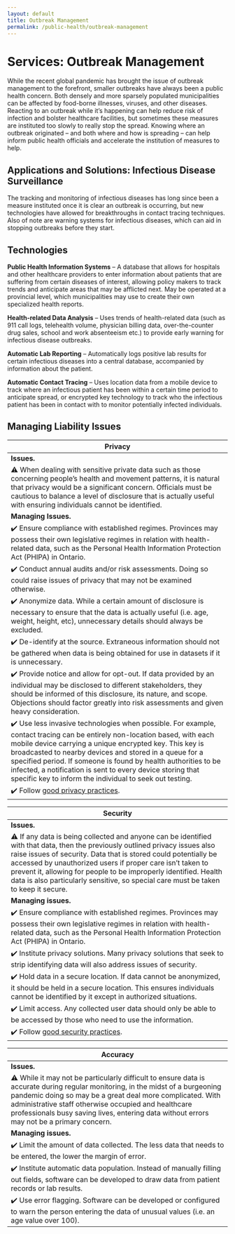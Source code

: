 ```yaml
---
layout: default
title: Outbreak Management
permalink: /public-health/outbreak-management
---
```

# Services: Outbreak Management

While the recent global pandemic has brought the issue of outbreak management to the forefront, smaller outbreaks have always been a public health concern. Both densely and more sparsely populated municipalities can be affected by food-borne illnesses, viruses, and other diseases. Reacting to an outbreak while it’s happening can help reduce risk of infection and bolster healthcare facilities, but sometimes these measures are instituted too slowly to really stop the spread. Knowing where an outbreak originated – and both where and how is spreading – can help inform public health officials and accelerate the institution of measures to help. 

## Applications and Solutions: Infectious Disease Surveillance

The tracking and monitoring of infectious diseases has long since been a measure instituted once it is clear an outbreak is occurring, but new technologies have allowed for breakthroughs in contact tracing techniques. Also of note are warning systems for infectious diseases, which can aid in stopping outbreaks before they start.

## Technologies

**Public Health Information Systems** – A database that allows for hospitals and other healthcare providers to enter information about patients that are suffering from certain diseases of interest, allowing policy makers to track trends and anticipate areas that may be afflicted next. May be operated at a provincial level, which municipalities may use to create their own specialized health reports.

**Health-related Data Analysis** – Uses trends of health-related data (such as 911 call logs, telehealth volume, physician billing data, over-the-counter drug sales, school and work absenteeism etc.) to provide early warning for infectious disease outbreaks.

**Automatic Lab Reporting** – Automatically logs positive lab results for certain infectious diseases into a central database, accompanied by information about the patient.

**Automatic Contact Tracing** – Uses location data from a mobile device to track where an infectious patient has been within a certain time period to anticipate spread, or encrypted key technology to track who the infectious patient has been in contact with to monitor potentially infected individuals. 

## Managing Liability Issues


| Privacy| 
|---|
| **Issues.**|  
|:warning: When dealing with sensitive private data such as those concerning people’s health and movement patterns, it is natural that privacy would be a significant concern. Officials must be cautious to balance a level of disclosure that is actually useful with ensuring individuals cannot be identified.|
|**Managing Issues.**| 
|:heavy_check_mark: Ensure compliance with established regimes. Provinces may possess their own legislative regimes in relation with health-related data, such as the Personal Health Information Protection Act (PHIPA) in Ontario.| 
|:heavy_check_mark: Conduct annual audits and/or risk assessments. Doing so could raise issues of privacy that may not be examined otherwise.| 
|:heavy_check_mark: Anonymize data. While a certain amount of disclosure is necessary to ensure that the data is actually useful (i.e. age, weight, height, etc), unnecessary details should always be excluded.| 
|:heavy_check_mark: De-identify at the source. Extraneous information should not be gathered when data is being obtained for use in datasets if it is unnecessary.| 
|:heavy_check_mark: Provide notice and allow for opt-out. If data provided by an individual may be disclosed to different stakeholders, they should be informed of this disclosure, its nature, and scope. Objections should factor greatly into risk assessments and given heavy consideration.| 
|:heavy_check_mark: Use less invasive technologies when possible. For example, contact tracing can be entirely non-location based, with each mobile device carrying a unique encrypted key. This key is broadcasted to nearby devices and stored in a queue for a specified period. If someone is found by health authorities to be infected, a notification is sent to every device storing that specific key to inform the individual to seek out testing.| 
|:heavy_check_mark: Follow [good privacy practices](https://cippic-ca.github.io/SmartCityToolkit/privacy.html).| 

| Security| 
|---|
| **Issues.**|  
|:warning: If any data is being collected and anyone can be identified with that data, then the previously outlined privacy issues also raise issues of security. Data that is stored could potentially be accessed by unauthorized users if proper care isn’t taken to prevent it, allowing for people to be improperly identified. Health data is also particularly sensitive, so special care must be taken to keep it secure.|
|**Managing issues.**| 
|:heavy_check_mark: Ensure compliance with established regimes. Provinces may possess their own legislative regimes in relation with health-related data, such as the Personal Health Information Protection Act (PHIPA) in Ontario.| 
|:heavy_check_mark: Institute privacy solutions. Many privacy solutions that seek to strip identifying data will also address issues of security. | 
|:heavy_check_mark: Hold data in a secure location. If data cannot be anonymized, it should be held in a secure location. This ensures individuals cannot be identified by it except in authorized situations.| 
|:heavy_check_mark: Limit access. Any collected user data should only be able to be accessed by those who need to use the information.| 
|:heavy_check_mark: Follow [good security practices](https://cippic-ca.github.io/SmartCityToolkit/security.html).| 

| Accuracy| 
|---|
| **Issues.**|  
|:warning: While it may not be particularly difficult to ensure data is accurate during regular monitoring, in the midst of a burgeoning pandemic doing so may be a great deal more complicated. With administrative staff otherwise occupied and healthcare professionals busy saving lives, entering data without errors may not be a primary concern.|
|**Managing issues.**| 
|:heavy_check_mark: Limit the amount of data collected. The less data that needs to be entered, the lower the margin of error.| 
|:heavy_check_mark: Institute automatic data population. Instead of manually filling out fields, software can be developed to draw data from patient records or lab results.| 
|:heavy_check_mark: Use error flagging. Software can be developed or configured to warn the person entering the data of unusual values (i.e. an age value over 100).| 
